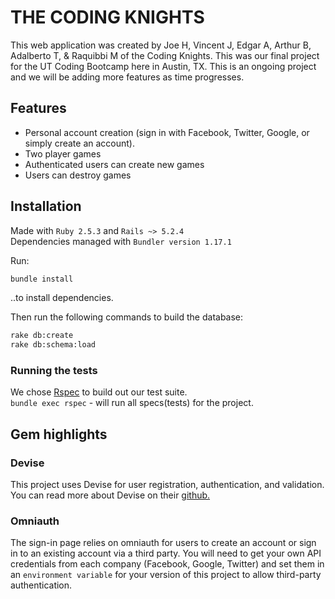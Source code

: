 # THE CODING KNIGHTS

This web application was created by Joe H, Vincent J, Edgar A, Arthur B, Adalberto T, & Raquibbi M of the Coding Knights. This was our final project for the UT Coding Bootcamp here in Austin, TX. This is an ongoing project and we will be adding more features as time progresses. 

## Features
- Personal account creation (sign in with Facebook, Twitter, Google, or simply create an account).<br />
- Two player games<br />
- Authenticated users can create new games<br />
- Users can destroy games<br />

## Installation

Made with `Ruby 2.5.3` and `Rails ~> 5.2.4`<br />
Dependencies managed with `Bundler version 1.17.1`

Run:
```bash
bundle install
```
..to install dependencies. 

Then run the following commands to build the database:

```bash
rake db:create
rake db:schema:load
```

### Running the tests

We chose [Rspec](https://rspec.info/) to build out our test suite.<br />
`bundle exec rspec` - will run all specs(tests) for the project. 

## Gem highlights

### Devise

This project uses Devise for user registration, authentication, and validation. You can read more about Devise on their [github.](https://github.com/heartcombo/devise)

### Omniauth

The sign-in page relies on omniauth for users to create an account or sign in to an existing account via a third party. You will need to get your own API credentials from each company (Facebook, Google, Twitter) and set them in an `environment variable` for your version of this project to allow third-party authentication. 

